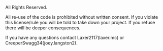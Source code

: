 All Rights Reserved.

All re-use of the code is prohibited without written consent. If you violate this license/rule you will be told to take down your project. If you refuse there will be deeper consequences.

If you have any questions contact Laxer2117(laxer.mc) 
or CreeperSwagg34(joey.langston2).
